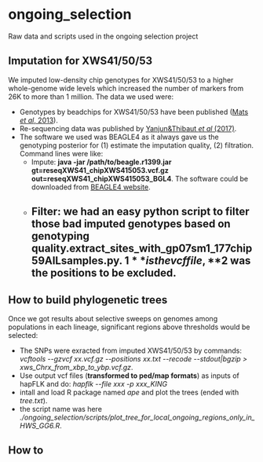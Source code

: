 # ongoing_selection
Raw data and scripts used in the ongoing selection project
## Imputation for XWS41/50/53
We imputed low-density chip genotypes for XWS41/50/53 to a higher whole-genome wide levels which increased the number of markers from 26K to more than 1 million. The data we used were:

  * Genotypes by beadchips for XWS41/50/53 have been published ([Mats *et al*, 2013](https://www.g3journal.org/content/3/12/2305.short)).
  * Re-sequencing data was published by [Yanjun&Thibaut *et al* (2017)](https://gsejournal.biomedcentral.com/articles/10.1186/s12711-019-0487-1).
  * The software we used was BEAGLE4 as it always gave us the genotyping posterior for (1) estimate the imputation quality, (2) filtration. Command lines were like:
    - Impute: **java -jar /path/to/beagle.r1399.jar gt=reseqXWS41_chipXWS415053.vcf.gz out=reseqXWS41_chipXWS415053_BGL4**. The software could be downloaded from [BEAGLE4 website](https://faculty.washington.edu/browning/beagle/b4_0.html).
    - Filter: we had an easy python script to filter those bad imputed genotypes based on genotyping quality.**extract_sites_with_gp07sm1_177chip59AILsamples.py**. **$1** is the vcf file, **$2** was the positions to be excluded.
      - 

## How to build phylogenetic trees
Once we got results about selective sweeps on genomes among populations in each lineage, significant regions above thresholds would be selected:
  * The SNPs were exracted from imputed XWS41/50/53 by commands: *vcftools --gzvcf xx.vcf.gz --positions xx.txt --recode --stdout|bgzip > xws_Chrx_from_xbp_to_ybp.vcf.gz*.
  * Use output vcf files (**transformed to ped/map formats**) as inputs of hapFLK and do: *hapflk --file xxx -p xxx_KING*
  * intall and load R package named *ape* and plot the trees (ended with *tree.txt*).
  * the script name was here *./ongoing_selection/scripts/plot_tree_for_local_ongoing_regions_only_in_HWS_GG6.R*.

## How to 